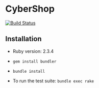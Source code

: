 # CyberShop

[![Build Status](https://travis.ibm.com/ATAT/CyberShop.svg?token=Lsphg5poC1bTwtG8aZmF&branch=master)](https://travis.ibm.com/ATAT/CyberShop)

## Installation

* Ruby version: 2.3.4

* `gem install bundler`

* `bundle install`

[//]: # (* Configuration)

[//]: # (* Database creation)

[//]: # (* Database initialization)

* To run the test suite: `bundle exec rake`

[//]: # (* Services job queues, cache servers, search engines, etc.)

[//]: # (* Deployment instructions)
